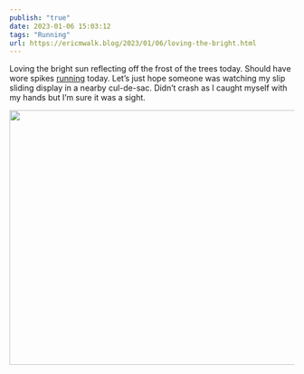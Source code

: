 ```yaml
---
publish: "true"
date: 2023-01-06 15:03:12
tags: "Running"
url: https://ericmwalk.blog/2023/01/06/loving-the-bright.html
---
```


Loving the bright sun reflecting off the frost of the trees today. Should have wore spikes [running](http://www.strava.com/activities/8348403540) today. Let’s just hope someone was watching my slip sliding display in a nearby cul-de-sac. Didn’t crash as I caught myself with my hands but I’m sure it was a sight.


<img src="uploads/2023/c61dcf0066.jpg" width="600" height="450" alt="">